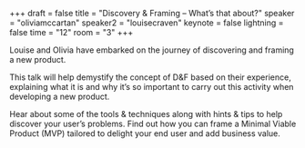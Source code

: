 +++
draft = false
title = "Discovery & Framing – What’s that about?"
speaker = "oliviamccartan"
speaker2 = "louisecraven"
keynote = false
lightning = false
time = "12"
room = "3"
+++

Louise and Olivia have embarked on the journey of discovering and framing a new product.

This talk will help demystify the concept of D&F based on their experience, explaining what it is and why it’s so important to carry out this activity when developing a new product.

Hear about some of the tools & techniques along with hints & tips to help discover your user’s problems. Find out how you can frame a Minimal Viable Product (MVP) tailored to delight your end user and add business value.